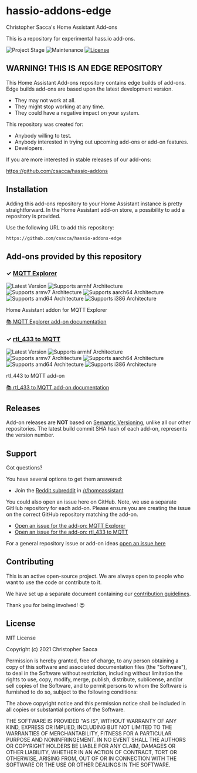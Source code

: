 # hassio-addons-edge

Christopher Sacca's Home Assistant Add-ons

This is a repository for experimental hass.io add-ons.

![Project Stage][project-stage-shield]
![Maintenance][maintenance-shield]
[![License][license-shield]](LICENSE.md)

## WARNING! THIS IS AN EDGE REPOSITORY

This Home Assistant Add-ons repository contains edge builds of add-ons. Edge
builds add-ons are based upon the latest development version.

- They may not work at all.
- They might stop working at any time.
- They could have a negative impact on your system.

This repository was created for:

- Anybody willing to test.
- Anybody interested in trying out upcoming add-ons or add-on features.
- Developers.

If you are more interested in stable releases of our add-ons:

<https://github.com/csacca/hassio-addons>

## Installation

Adding this add-ons repository to your Home Assistant instance is
pretty straightforward. In the Home Assistant add-on store,
a possibility to add a repository is provided.

Use the following URL to add this repository:

```txt
https://github.com/csacca/hassio-addons-edge
```

## Add-ons provided by this repository

### &#10003; [MQTT Explorer][addon-mqtt-explorer]

![Latest Version][mqtt-explorer-version-shield]
![Supports armhf Architecture][mqtt-explorer-armhf-shield]
![Supports armv7 Architecture][mqtt-explorer-armv7-shield]
![Supports aarch64 Architecture][mqtt-explorer-aarch64-shield]
![Supports amd64 Architecture][mqtt-explorer-amd64-shield]
![Supports i386 Architecture][mqtt-explorer-i386-shield]

Home Assistant addon for MQTT Explorer

[:books: MQTT Explorer add-on documentation][addon-doc-mqtt-explorer]

### &#10003; [rtl_433 to MQTT][addon-rtl_433-mqtt]

![Latest Version][rtl_433-mqtt-version-shield]
![Supports armhf Architecture][rtl_433-mqtt-armhf-shield]
![Supports armv7 Architecture][rtl_433-mqtt-armv7-shield]
![Supports aarch64 Architecture][rtl_433-mqtt-aarch64-shield]
![Supports amd64 Architecture][rtl_433-mqtt-amd64-shield]
![Supports i386 Architecture][rtl_433-mqtt-i386-shield]

rtl_443 to MQTT add-on

[:books: rtl_433 to MQTT add-on documentation][addon-doc-rtl_433-mqtt]

## Releases

Add-on releases are **NOT** based on [Semantic Versioning][semver], unlike
all our other repositories. The latest build commit SHA hash of each
add-on, represents the version number.

## Support

Got questions?

You have several options to get them answered:

- Join the [Reddit subreddit][reddit] in [/r/homeassistant][reddit]

You could also open an issue here on GitHub. Note, we use a separate
GitHub repository for each add-on. Please ensure you are creating the issue
on the correct GitHub repository matching the add-on.

- [Open an issue for the add-on: MQTT Explorer][mqtt-explorer-issue]
- [Open an issue for the add-on: rtl_433 to MQTT][rtl_433-mqtt-issue]

For a general repository issue or add-on ideas [open an issue here][issue]

## Contributing

This is an active open-source project. We are always open to people who want to
use the code or contribute to it.

We have set up a separate document containing our
[contribution guidelines](CONTRIBUTING.md).

Thank you for being involved! :heart_eyes:

## License

MIT License

Copyright (c) 2021 Christopher Sacca

Permission is hereby granted, free of charge, to any person obtaining a copy
of this software and associated documentation files (the "Software"), to deal
in the Software without restriction, including without limitation the rights
to use, copy, modify, merge, publish, distribute, sublicense, and/or sell
copies of the Software, and to permit persons to whom the Software is
furnished to do so, subject to the following conditions:

The above copyright notice and this permission notice shall be included in all
copies or substantial portions of the Software.

THE SOFTWARE IS PROVIDED "AS IS", WITHOUT WARRANTY OF ANY KIND, EXPRESS OR
IMPLIED, INCLUDING BUT NOT LIMITED TO THE WARRANTIES OF MERCHANTABILITY,
FITNESS FOR A PARTICULAR PURPOSE AND NONINFRINGEMENT. IN NO EVENT SHALL THE
AUTHORS OR COPYRIGHT HOLDERS BE LIABLE FOR ANY CLAIM, DAMAGES OR OTHER
LIABILITY, WHETHER IN AN ACTION OF CONTRACT, TORT OR OTHERWISE, ARISING FROM,
OUT OF OR IN CONNECTION WITH THE SOFTWARE OR THE USE OR OTHER DEALINGS IN THE
SOFTWARE.

[addon-mqtt-explorer]: https://github.com/csacca/addon-mqtt-explorer/tree/690c156
[addon-doc-mqtt-explorer]: https://github.com/csacca/addon-mqtt-explorer/blob/690c156/README.md
[mqtt-explorer-issue]: https://github.com/csacca/addon-mqtt-explorer/issues
[mqtt-explorer-version-shield]: https://img.shields.io/badge/version-690c156-blue.svg
[mqtt-explorer-aarch64-shield]: https://img.shields.io/badge/aarch64-yes-green.svg
[mqtt-explorer-amd64-shield]: https://img.shields.io/badge/amd64-yes-green.svg
[mqtt-explorer-armhf-shield]: https://img.shields.io/badge/armhf-no-red.svg
[mqtt-explorer-armv7-shield]: https://img.shields.io/badge/armv7-yes-green.svg
[mqtt-explorer-i386-shield]: https://img.shields.io/badge/i386-no-red.svg
[addon-rtl_433-mqtt]: https://github.com/csacca/addon-rtl_433-mqtt/tree/752c63d
[addon-doc-rtl_433-mqtt]: https://github.com/csacca/addon-rtl_433-mqtt/blob/752c63d/README.md
[rtl_433-mqtt-issue]: https://github.com/csacca/addon-rtl_433-mqtt/issues
[rtl_433-mqtt-version-shield]: https://img.shields.io/badge/version-752c63d-blue.svg
[rtl_433-mqtt-aarch64-shield]: https://img.shields.io/badge/aarch64-yes-green.svg
[rtl_433-mqtt-amd64-shield]: https://img.shields.io/badge/amd64-yes-green.svg
[rtl_433-mqtt-armhf-shield]: https://img.shields.io/badge/armhf-yes-green.svg
[rtl_433-mqtt-armv7-shield]: https://img.shields.io/badge/armv7-yes-green.svg
[rtl_433-mqtt-i386-shield]: https://img.shields.io/badge/i386-yes-green.svg
[csacca]: https://github.com/csacca
[issue]: https://github.com/csacca/hassio-addons-edge/issues
[license-shield]: https://img.shields.io/github/license/csacca/hassio-addons-edge.svg
[maintenance-shield]: https://img.shields.io/maintenance/yes/2021.svg
[project-stage-shield]: https://img.shields.io/badge/project%20stage-experimental-yellow.svg
[reddit]: https://reddit.com/r/homeassistant
[semver]: http://semver.org/spec/v2.0.0.html
[third-party-addons]: https://home-assistant.io/hassio/installing_third_party_addons/